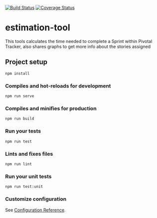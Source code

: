 [![Build Status](https://travis-ci.org/tad1693/estimation-tool.svg?branch=master)](https://travis-ci.org/tad1693/estimation-tool)
[![Coverage Status](https://coveralls.io/repos/github/tad1693/estimation-tool/badge.svg?branch=development)](https://coveralls.io/github/tad1693/estimation-tool?branch=development)

# estimation-tool

This tools calculates the time needed to complete
a Sprint within Pivotal Tracker, also shares
graphs to get more info about the stories 
assigned

## Project setup
```
npm install
```

### Compiles and hot-reloads for development
```
npm run serve
```

### Compiles and minifies for production
```
npm run build
```

### Run your tests
```
npm run test
```

### Lints and fixes files
```
npm run lint
```

### Run your unit tests
```
npm run test:unit
```

### Customize configuration
See [Configuration Reference](https://cli.vuejs.org/config/).
